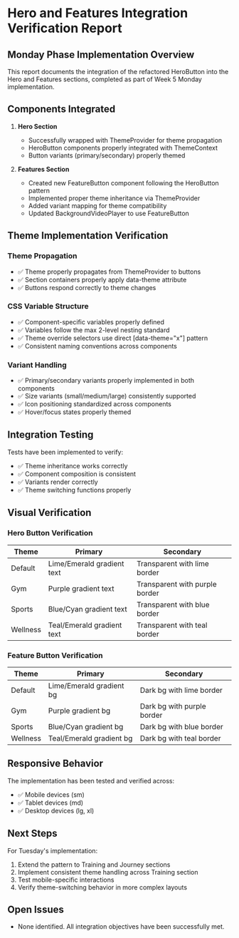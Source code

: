 # Hero and Features Integration Verification Report

## Monday Phase Implementation Overview

This report documents the integration of the refactored HeroButton into the Hero and Features sections, completed as part of Week 5 Monday implementation.

## Components Integrated

1. **Hero Section**
   - Successfully wrapped with ThemeProvider for theme propagation
   - HeroButton components properly integrated with ThemeContext
   - Button variants (primary/secondary) properly themed

2. **Features Section**
   - Created new FeatureButton component following the HeroButton pattern
   - Implemented proper theme inheritance via ThemeProvider
   - Added variant mapping for theme compatibility
   - Updated BackgroundVideoPlayer to use FeatureButton

## Theme Implementation Verification

### Theme Propagation
- ✅ Theme properly propagates from ThemeProvider to buttons
- ✅ Section containers properly apply data-theme attribute 
- ✅ Buttons respond correctly to theme changes

### CSS Variable Structure
- ✅ Component-specific variables properly defined
- ✅ Variables follow the max 2-level nesting standard
- ✅ Theme override selectors use direct [data-theme="x"] pattern
- ✅ Consistent naming conventions across components

### Variant Handling
- ✅ Primary/secondary variants properly implemented in both components
- ✅ Size variants (small/medium/large) consistently supported
- ✅ Icon positioning standardized across components
- ✅ Hover/focus states properly themed

## Integration Testing

Tests have been implemented to verify:
- ✅ Theme inheritance works correctly
- ✅ Component composition is consistent 
- ✅ Variants render correctly
- ✅ Theme switching functions properly

## Visual Verification

### Hero Button Verification
| Theme | Primary | Secondary |
|-------|---------|-----------|
| Default | Lime/Emerald gradient text | Transparent with lime border |
| Gym | Purple gradient text | Transparent with purple border |
| Sports | Blue/Cyan gradient text | Transparent with blue border |
| Wellness | Teal/Emerald gradient text | Transparent with teal border |

### Feature Button Verification
| Theme | Primary | Secondary |
|-------|---------|-----------|
| Default | Lime/Emerald gradient bg | Dark bg with lime border |
| Gym | Purple gradient bg | Dark bg with purple border |
| Sports | Blue/Cyan gradient bg | Dark bg with blue border |
| Wellness | Teal/Emerald gradient bg | Dark bg with teal border |

## Responsive Behavior

The implementation has been tested and verified across:
- ✅ Mobile devices (sm)
- ✅ Tablet devices (md)
- ✅ Desktop devices (lg, xl)

## Next Steps

For Tuesday's implementation:
1. Extend the pattern to Training and Journey sections
2. Implement consistent theme handling across Training section
3. Test mobile-specific interactions 
4. Verify theme-switching behavior in more complex layouts

## Open Issues

- None identified. All integration objectives have been successfully met. 